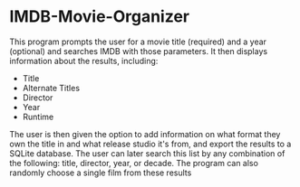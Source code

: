 # IMDB-Movie-Organizer
This program prompts the user for a movie title (required) and a year (optional) and searches IMDB with those parameters. 
It then displays information about the results, including: 
* Title
* Alternate Titles
* Director
* Year
* Runtime

The user is then given the option to add information on what format they own the title in and what release studio it's from, and export the results to a SQLite database.
The user can later search this list by any combination of the following: title, director, year, or decade. The program can also randomly choose a single film from these results
